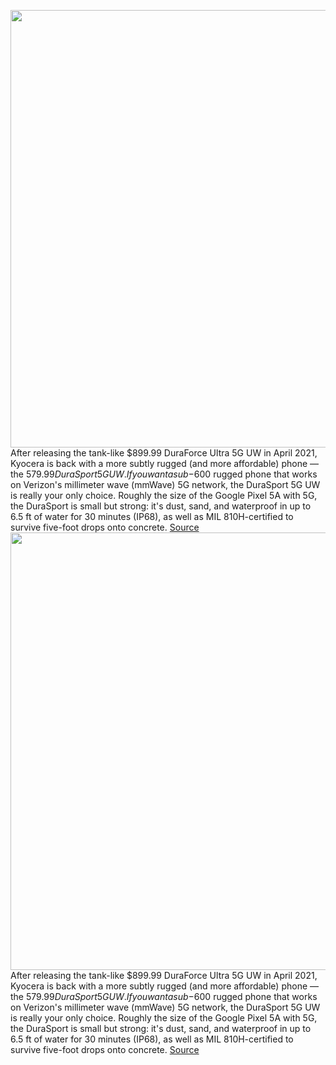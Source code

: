 <img src='https://cdn.vox-cdn.com/thumbor/y273kX_b8EWtckJ9YijH7VisaQE=/0x0:2040x1360/1200x800/filters:focal(629x557:955x883)/cdn.vox-cdn.com/uploads/chorus_image/image/70416060/gsin_190401_4934_0015_cropped.0.jpg' width='700px' /><br/>
After releasing the tank-like $899.99 DuraForce Ultra 5G UW in April 2021, Kyocera is back with a more subtly rugged (and more affordable) phone — the $579.99 DuraSport 5G UW. If you want a sub-$600 rugged phone that works on Verizon's millimeter wave (mmWave) 5G network, the DuraSport 5G UW is really your only choice. Roughly the size of the Google Pixel 5A with 5G, the DuraSport is small but strong: it's dust, sand, and waterproof in up to 6.5 ft of water for 30 minutes (IP68), as well as MIL 810H-certified to survive five-foot drops onto concrete.
<a href='https://www.theverge.com/22860504/kyocera-durasport-5g-uw-review-android'> Source <a/><img src='https://cdn.vox-cdn.com/thumbor/y273kX_b8EWtckJ9YijH7VisaQE=/0x0:2040x1360/1200x800/filters:focal(629x557:955x883)/cdn.vox-cdn.com/uploads/chorus_image/image/70416060/gsin_190401_4934_0015_cropped.0.jpg' width='700px' /><br/>
After releasing the tank-like $899.99 DuraForce Ultra 5G UW in April 2021, Kyocera is back with a more subtly rugged (and more affordable) phone — the $579.99 DuraSport 5G UW. If you want a sub-$600 rugged phone that works on Verizon's millimeter wave (mmWave) 5G network, the DuraSport 5G UW is really your only choice. Roughly the size of the Google Pixel 5A with 5G, the DuraSport is small but strong: it's dust, sand, and waterproof in up to 6.5 ft of water for 30 minutes (IP68), as well as MIL 810H-certified to survive five-foot drops onto concrete.
<a href='https://www.theverge.com/22860504/kyocera-durasport-5g-uw-review-android'> Source <a/>
